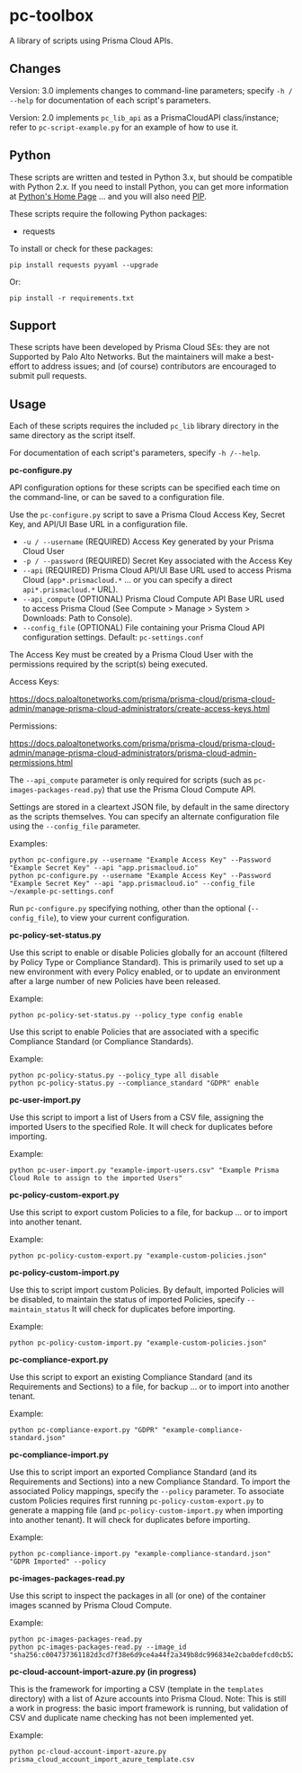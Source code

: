 # pc-toolbox

A library of scripts using Prisma Cloud APIs.

## Changes

Version: 3.0 implements changes to command-line parameters; specify `-h / --help` for documentation of each script's parameters.

Version: 2.0 implements `pc_lib_api` as a PrismaCloudAPI class/instance; refer to `pc-script-example.py` for an example of how to use it.

## Python

These scripts are written and tested in Python 3.x, but should be compatible with Python 2.x.
If you need to install Python, you can get more information at [Python's Home Page](https://www.python.org/) ... and you will also need [PIP](https://pypi.python.org/pypi/pip). 

These scripts require the following Python packages:

- requests

To install or check for these packages:

```
pip install requests pyyaml --upgrade
```

Or:

```
pip install -r requirements.txt
```

## Support

These scripts have been developed by Prisma Cloud SEs: they are not Supported by Palo Alto Networks.
But the maintainers will make a best-effort to address issues; and (of course) contributors are encouraged to submit pull requests.

## Usage

Each of these scripts requires the included `pc_lib` library directory in the same directory as the script itself.

For documentation of each script's parameters, specify `-h /--help`.


**pc-configure.py**

API configuration options for these scripts can be specified each time on the command-line, or can be saved to a configuration file.

Use the `pc-configure.py` script to save a Prisma Cloud Access Key, Secret Key, and API/UI Base URL in a configuration file.

- `-u / --username` (REQUIRED) Access Key generated by your Prisma Cloud User
- `-p / --password` (REQUIRED) Secret Key associated with the Access Key
- `--api`           (REQUIRED) Prisma Cloud API/UI Base URL used to access Prisma Cloud (`app*.prismacloud.*` ... or you can specify a direct `api*.prismacloud.*` URL). 
- `--api_compute`   (OPTIONAL) Prisma Cloud Compute API Base URL used to access Prisma Cloud (See Compute > Manage > System > Downloads: Path to Console). 
- `--config_file`   (OPTIONAL) File containing your Prisma Cloud API configuration settings. Default: `pc-settings.conf`

The Access Key must be created by a Prisma Cloud User with the permissions required by the script(s) being executed.

Access Keys:

https://docs.paloaltonetworks.com/prisma/prisma-cloud/prisma-cloud-admin/manage-prisma-cloud-administrators/create-access-keys.html

Permissions:

https://docs.paloaltonetworks.com/prisma/prisma-cloud/prisma-cloud-admin/manage-prisma-cloud-administrators/prisma-cloud-admin-permissions.html

The `--api_compute` parameter is only required for scripts (such as `pc-images-packages-read.py`) that use the Prisma Cloud Compute API.

Settings are stored in a cleartext JSON file, by default in the same directory as the scripts themselves.
You can specify an alternate configuration file using the `--config_file` parameter.

Examples:

```
python pc-configure.py --username "Example Access Key" --Password "Example Secret Key" --api "app.prismacloud.io"
python pc-configure.py --username "Example Access Key" --Password "Example Secret Key" --api "app.prismacloud.io" --config_file ~/example-pc-settings.conf
```

Run `pc-configure.py` specifying nothing, other than the optional (`--config_file`), to view your current configuration.


**pc-policy-set-status.py**

Use this script to enable or disable Policies globally for an account (filtered by Policy Type or Compliance Standard).
This is primarily used to set up a new environment with every Policy enabled, or to update an environment after a large number of new Policies have been released.

Example:

```
python pc-policy-set-status.py --policy_type config enable
```

Use this script to enable Policies that are associated with a specific Compliance Standard (or Compliance Standards).

Example:

```
python pc-policy-status.py --policy_type all disable
python pc-policy-status.py --compliance_standard "GDPR" enable
```

**pc-user-import.py**

Use this script to import a list of Users from a CSV file, assigning the imported Users to the specified Role.
It will check for duplicates before importing.

Example:

```
python pc-user-import.py "example-import-users.csv" "Example Prisma Cloud Role to assign to the imported Users"
```


**pc-policy-custom-export.py**

Use this script to export custom Policies to a file, for backup ... or to import into another tenant.

Example:

```
python pc-policy-custom-export.py "example-custom-policies.json"
```

**pc-policy-custom-import.py**

Use this to script import custom Policies.
By default, imported Policies will be disabled, to maintain the status of imported Policies, specify `--maintain_status`
It will check for duplicates before importing.

Example:

```
python pc-policy-custom-import.py "example-custom-policies.json"
```


**pc-compliance-export.py**

Use this script to export an existing Compliance Standard (and its Requirements and Sections) to a file, for backup ... or to import into another tenant.

Example:

```
python pc-compliance-export.py "GDPR" "example-compliance-standard.json"
```


**pc-compliance-import.py**

Use this to script import an exported Compliance Standard (and its Requirements and Sections) into a new Compliance Standard.
To import the associated Policy mappings, specify the `--policy` parameter. 
To associate custom Policies requires first running `pc-policy-custom-export.py` to generate a mapping file (and `pc-policy-custom-import.py` when importing into another tenant).
It will check for duplicates before importing.

Example:

```
python pc-compliance-import.py "example-compliance-standard.json" "GDPR Imported" --policy
```


**pc-images-packages-read.py**

Use this script to inspect the packages in all (or one) of the container images scanned by Prisma Cloud Compute.

Example:

```
python pc-images-packages-read.py
python pc-images-packages-read.py --image_id "sha256:c004737361182d3cd7f38e6d9ce4a44f2a349b8dc996834e2cba0defcd0cb522"
```


**pc-cloud-account-import-azure.py (in progress)**

This is the framework for importing a CSV (template in the `templates` directory) with a list of Azure accounts into Prisma Cloud.
Note: This is still a work in progress: the basic import framework is running, but validation of CSV and duplicate name checking has not been implemented yet.

Example:

```
python pc-cloud-account-import-azure.py prisma_cloud_account_import_azure_template.csv
```
